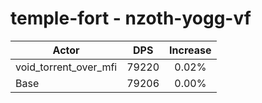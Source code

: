 # temple-fort - nzoth-yogg-vf
| Actor | DPS | Increase |
|---|:---:|:---:|
|void_torrent_over_mfi|79220|0.02%|
|Base|79206|0.00%|
